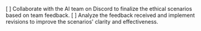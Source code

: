 [ ] Collaborate with the AI team on Discord to finalize the ethical scenarios based on team feedback.
[ ] Analyze the feedback received and implement revisions to improve the scenarios' clarity and effectiveness.
